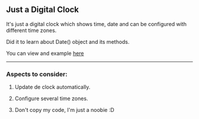 ## Just a Digital Clock

It's just a digital clock which shows time, date and can be configured with different time zones.

Did it to learn about Date() object and its methods. 

You can view and example [here](https://java-script-projects-ten.vercel.app/digital-clock)

---

### Aspects to consider:

1. Update de clock automatically.

2. Configure several time zones.

3. Don't copy my code, I'm just a noobie :D
